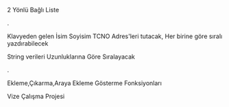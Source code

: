 2 Yönlü Bağlı Liste

.

Klavyeden gelen
İsim Soyisim TCNO Adres'leri tutacak, 
Her birine göre sıralı yazdırabilecek

String verileri Uzunluklarına Göre Sıralayacak

.



Ekleme,Çıkarma,Araya Ekleme Gösterme Fonksiyonları

Vize Çalışma Projesi